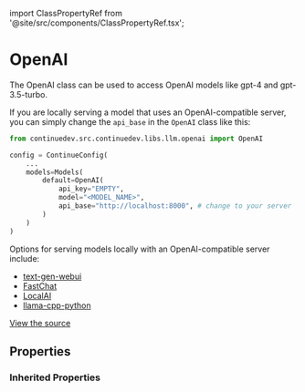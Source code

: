 import ClassPropertyRef from '@site/src/components/ClassPropertyRef.tsx';

# OpenAI

The OpenAI class can be used to access OpenAI models like gpt-4 and gpt-3.5-turbo.

If you are locally serving a model that uses an OpenAI-compatible server, you can simply change the `api_base` in the `OpenAI` class like this:

```python
from continuedev.src.continuedev.libs.llm.openai import OpenAI

config = ContinueConfig(
    ...
    models=Models(
        default=OpenAI(
            api_key="EMPTY",
            model="<MODEL_NAME>",
            api_base="http://localhost:8000", # change to your server
        )
    )
)
```

Options for serving models locally with an OpenAI-compatible server include:

- [text-gen-webui](https://github.com/oobabooga/text-generation-webui/tree/main/extensions/openai#setup--installation)
- [FastChat](https://github.com/lm-sys/FastChat/blob/main/docs/openai_api.md)
- [LocalAI](https://localai.io/basics/getting_started/)
- [llama-cpp-python](https://github.com/abetlen/llama-cpp-python#web-server)

[View the source](https://github.com/continuedev/continue/tree/main/continuedev/src/continuedev/libs/llm/openai.py)

## Properties

<ClassPropertyRef name='api_base' details='{&quot;title&quot;: &quot;Api Base&quot;, &quot;description&quot;: &quot;OpenAI API base URL.&quot;, &quot;type&quot;: &quot;string&quot;}' required={false} default=""/>
<ClassPropertyRef name='api_type' details='{&quot;title&quot;: &quot;Api Type&quot;, &quot;description&quot;: &quot;OpenAI API type.&quot;, &quot;enum&quot;: [&quot;azure&quot;, &quot;openai&quot;], &quot;type&quot;: &quot;string&quot;}' required={false} default=""/>
<ClassPropertyRef name='api_version' details='{&quot;title&quot;: &quot;Api Version&quot;, &quot;description&quot;: &quot;OpenAI API version. For use with Azure OpenAI Service.&quot;, &quot;type&quot;: &quot;string&quot;}' required={false} default=""/>
<ClassPropertyRef name='engine' details='{&quot;title&quot;: &quot;Engine&quot;, &quot;description&quot;: &quot;OpenAI engine. For use with Azure OpenAI Service.&quot;, &quot;type&quot;: &quot;string&quot;}' required={false} default=""/>


### Inherited Properties

<ClassPropertyRef name='model' details='{&quot;title&quot;: &quot;Model&quot;, &quot;description&quot;: &quot;The name of the model to be used (e.g. gpt-4, codellama)&quot;, &quot;type&quot;: &quot;string&quot;}' required={true} default=""/>
<ClassPropertyRef name='api_key' details='{&quot;title&quot;: &quot;Api Key&quot;, &quot;description&quot;: &quot;OpenAI API key&quot;, &quot;type&quot;: &quot;string&quot;}' required={true} default=""/>
<ClassPropertyRef name='title' details='{&quot;title&quot;: &quot;Title&quot;, &quot;description&quot;: &quot;A title that will identify this model in the model selection dropdown&quot;, &quot;type&quot;: &quot;string&quot;}' required={false} default=""/>
<ClassPropertyRef name='system_message' details='{&quot;title&quot;: &quot;System Message&quot;, &quot;description&quot;: &quot;A system message that will always be followed by the LLM&quot;, &quot;type&quot;: &quot;string&quot;}' required={false} default=""/>
<ClassPropertyRef name='context_length' details='{&quot;title&quot;: &quot;Context Length&quot;, &quot;description&quot;: &quot;The maximum context length of the LLM in tokens, as counted by count_tokens.&quot;, &quot;default&quot;: 2048, &quot;type&quot;: &quot;integer&quot;}' required={false} default="2048"/>
<ClassPropertyRef name='unique_id' details='{&quot;title&quot;: &quot;Unique Id&quot;, &quot;description&quot;: &quot;The unique ID of the user.&quot;, &quot;type&quot;: &quot;string&quot;}' required={false} default=""/>
<ClassPropertyRef name='max_tokens' details='{&quot;title&quot;: &quot;Max Tokens&quot;, &quot;description&quot;: &quot;The maximum number of tokens to generate.&quot;, &quot;default&quot;: 1024, &quot;type&quot;: &quot;integer&quot;}' required={false} default="1024"/>
<ClassPropertyRef name='stop_tokens' details='{&quot;title&quot;: &quot;Stop Tokens&quot;, &quot;description&quot;: &quot;Tokens that will stop the completion.&quot;, &quot;type&quot;: &quot;array&quot;, &quot;items&quot;: {&quot;type&quot;: &quot;string&quot;}}' required={false} default=""/>
<ClassPropertyRef name='timeout' details='{&quot;title&quot;: &quot;Timeout&quot;, &quot;description&quot;: &quot;Set the timeout for each request to the LLM. If you are running a local LLM that takes a while to respond, you might want to set this to avoid timeouts.&quot;, &quot;default&quot;: 300, &quot;type&quot;: &quot;integer&quot;}' required={false} default="300"/>
<ClassPropertyRef name='verify_ssl' details='{&quot;title&quot;: &quot;Verify Ssl&quot;, &quot;description&quot;: &quot;Whether to verify SSL certificates for requests.&quot;, &quot;type&quot;: &quot;boolean&quot;}' required={false} default=""/>
<ClassPropertyRef name='ca_bundle_path' details='{&quot;title&quot;: &quot;Ca Bundle Path&quot;, &quot;description&quot;: &quot;Path to a custom CA bundle to use when making the HTTP request&quot;, &quot;type&quot;: &quot;string&quot;}' required={false} default=""/>
<ClassPropertyRef name='proxy' details='{&quot;title&quot;: &quot;Proxy&quot;, &quot;description&quot;: &quot;Proxy URL to use for requests.&quot;, &quot;type&quot;: &quot;string&quot;}' required={false} default=""/>
<ClassPropertyRef name='prompt_templates' details='{&quot;title&quot;: &quot;Prompt Templates&quot;, &quot;description&quot;: &quot;A dictionary of prompt templates that can be used to customize the behavior of the LLM in certain situations. For example, set the \&quot;edit\&quot; key in order to change the prompt that is used for the /edit slash command. Each value in the dictionary is a string templated in mustache syntax, and filled in at runtime with the variables specific to the situation. See the documentation for more information.&quot;, &quot;default&quot;: {}, &quot;type&quot;: &quot;object&quot;}' required={false} default="{}"/>
